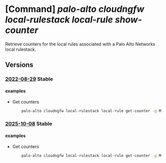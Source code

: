 # [Command] _palo-alto cloudngfw local-rulestack local-rule show-counter_

Retrieve counters for the local rules associated with a Palo Alto Networks local rulestack.

## Versions

### [2022-08-29](/Resources/mgmt-plane/L3N1YnNjcmlwdGlvbnMve30vcmVzb3VyY2Vncm91cHMve30vcHJvdmlkZXJzL3BhbG9hbHRvbmV0d29ya3MuY2xvdWRuZ2Z3L2xvY2FscnVsZXN0YWNrcy97fS9sb2NhbHJ1bGVzL3t9L2dldGNvdW50ZXJz/2022-08-29.xml) **Stable**

<!-- mgmt-plane /subscriptions/{}/resourcegroups/{}/providers/paloaltonetworks.cloudngfw/localrulestacks/{}/localrules/{}/getcounters 2022-08-29 -->

#### examples

- Get counters
    ```bash
        palo-alto cloudngfw local-rulestack local-rule get-counter -g MyResourceGroup --local-rulestack-name MyLocalRulestacks --priority "1"
    ```

### [2025-10-08](/Resources/mgmt-plane/L3N1YnNjcmlwdGlvbnMve30vcmVzb3VyY2Vncm91cHMve30vcHJvdmlkZXJzL3BhbG9hbHRvbmV0d29ya3MuY2xvdWRuZ2Z3L2xvY2FscnVsZXN0YWNrcy97fS9sb2NhbHJ1bGVzL3t9L2dldGNvdW50ZXJz/2025-10-08.xml) **Stable**

<!-- mgmt-plane /subscriptions/{}/resourcegroups/{}/providers/paloaltonetworks.cloudngfw/localrulestacks/{}/localrules/{}/getcounters 2025-10-08 -->

#### examples

- Get counters
    ```bash
        palo-alto cloudngfw local-rulestack local-rule get-counter -g MyResourceGroup --local-rulestack-name MyLocalRulestacks --priority "1"
    ```

